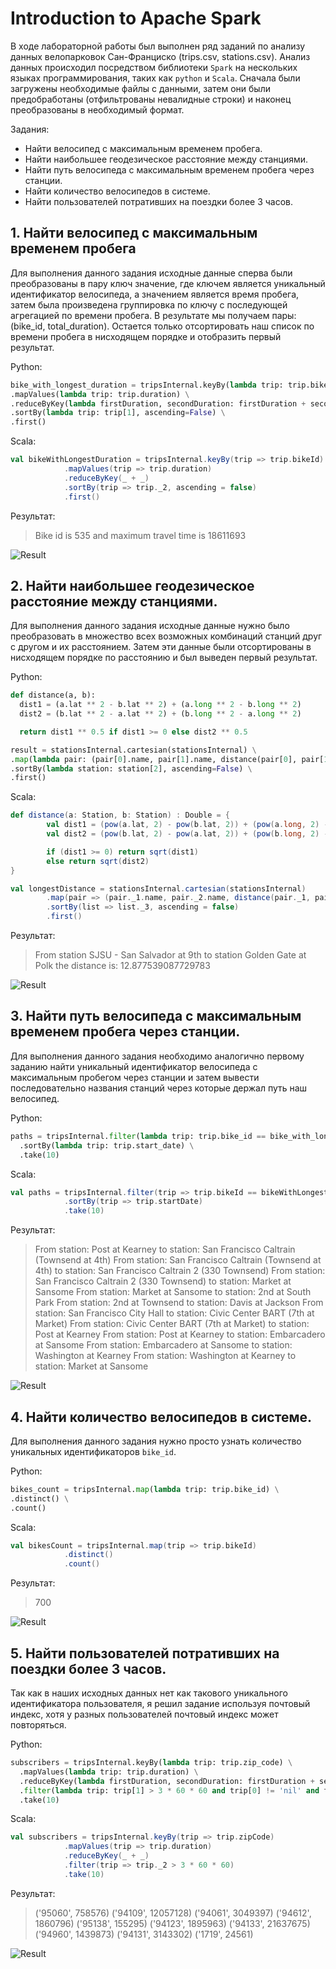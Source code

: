 # Introduction to Apache Spark

В ходе лабораторной работы был выполнен ряд заданий по анализу данных велопарковок Сан-Франциско (trips.csv, stations.csv). Анализ данных происходил посредством библиотеки `Spark` на нескольких языках программирования, таких как `python` и `Scala`. Сначала были загружены необходимые файлы с данными, затем они были предобработаны (отфильтрованы невалидные строки) и наконец преобразованы в необходимый формат.

Задания:

- Найти велосипед с максимальным временем пробега.
- Найти наибольшее геодезическое расстояние между станциями.
- Найти путь велосипеда с максимальным временем пробега через станции.
- Найти количество велосипедов в системе.
- Найти пользователей потративших на поездки более 3 часов.

## 1. Найти велосипед с максимальным временем пробега

Для выполнения данного задания исходные данные сперва были преобразованы в пару ключ значение, где ключем является уникальный идентификатор велосипеда, а значением является время пробега, затем была произведена группировка по ключу с последующей агрегацией по времени пробега. В результате мы получаем пары: (bike_id, total_duration). Остается только отсортировать наш список по времени пробега в нисходящем порядке и отобразить первый результат.

Python:

```python
bike_with_longest_duration = tripsInternal.keyBy(lambda trip: trip.bike_id) \
.mapValues(lambda trip: trip.duration) \
.reduceByKey(lambda firstDuration, secondDuration: firstDuration + secondDuration) \
.sortBy(lambda trip: trip[1], ascending=False) \
.first()
```

Scala:

```Scala
val bikeWithLongestDuration = tripsInternal.keyBy(trip => trip.bikeId)
			.mapValues(trip => trip.duration)
			.reduceByKey(_ + _)
			.sortBy(trip => trip._2, ascending = false)
			.first()
```

Результат:

> Bike id is 535 and maximum travel time is 18611693

![Result](https://i.imgur.com/etKwWzb.png)

## 2. Найти наибольшее геодезическое расстояние между станциями.

Для выполнения данного задания исходные данные нужно было преобразовать в множество всех возможных комбинаций станций друг с другом и их расстоянием. Затем эти данные были отсортированы в нисходящем порядке по расстоянию и был выведен первый результат.

Python:

```python
def distance(a, b):
  dist1 = (a.lat ** 2 - b.lat ** 2) + (a.long ** 2 - b.long ** 2)
  dist2 = (b.lat ** 2 - a.lat ** 2) + (b.long ** 2 - a.long ** 2)

  return dist1 ** 0.5 if dist1 >= 0 else dist2 ** 0.5

result = stationsInternal.cartesian(stationsInternal) \
.map(lambda pair: (pair[0].name, pair[1].name, distance(pair[0], pair[1]))) \
.sortBy(lambda station: station[2], ascending=False) \
.first()
```

Scala:

```Scala
def distance(a: Station, b: Station) : Double = {
		val dist1 = (pow(a.lat, 2) - pow(b.lat, 2)) + (pow(a.long, 2) - pow(b.long, 2))
		val dist2 = (pow(b.lat, 2) - pow(a.lat, 2)) + (pow(b.long, 2) - pow(a.long, 2))

		if (dist1 >= 0) return sqrt(dist1)
		else return sqrt(dist2)
}

val longestDistance = stationsInternal.cartesian(stationsInternal)
		.map(pair => (pair._1.name, pair._2.name, distance(pair._1, pair_2)))
		.sortBy(list => list._3, ascending = false)
		.first()
```

Результат:

> From station SJSU - San Salvador at 9th to station Golden Gate at Polk the distance is: 12.877539087729783

![Result](https://i.imgur.com/0DOxYOn.png)

## 3. Найти путь велосипеда с максимальным временем пробега через станции.

Для выполнения данного задания необходимо аналогично первому заданию найти уникальный идентификатор велосипеда с максимальным пробегом через станции и затем вывести последовательно названия станций через которые держал путь наш велосипед.

Python:

```python
paths = tripsInternal.filter(lambda trip: trip.bike_id == bike_with_longest_duration[0]) \
  .sortBy(lambda trip: trip.start_date) \
  .take(10)
```

Scala:

```Scala
val paths = tripsInternal.filter(trip => trip.bikeId == bikeWithLongestDuration._1)
			.sortBy(trip => trip.startDate)
			.take(10)
```

Результат:

> From station: Post at Kearney to station: San Francisco Caltrain (Townsend at 4th)
> From station: San Francisco Caltrain (Townsend at 4th) to station: San Francisco Caltrain 2 (330 Townsend)
> From station: San Francisco Caltrain 2 (330 Townsend) to station: Market at Sansome
> From station: Market at Sansome to station: 2nd at South Park
> From station: 2nd at Townsend to station: Davis at Jackson
> From station: San Francisco City Hall to station: Civic Center BART (7th at Market)
> From station: Civic Center BART (7th at Market) to station: Post at Kearney
> From station: Post at Kearney to station: Embarcadero at Sansome
> From station: Embarcadero at Sansome to station: Washington at Kearney
> From station: Washington at Kearney to station: Market at Sansome

![Result](https://imgur.com/dsbfNA9.png)

## 4. Найти количество велосипедов в системе.

Для выполнения данного задания нужно просто узнать количество уникальных идентификаторов `bike_id`.

Python:

```python
bikes_count = tripsInternal.map(lambda trip: trip.bike_id) \
.distinct() \
.count()
```

Scala:

```Scala
val bikesCount = tripsInternal.map(trip => trip.bikeId)
			.distinct()
			.count()
```

Результат:

> 700

![Result](https://imgur.com/QbrEcnG.png)

## 5. Найти пользователей потративших на поездки более 3 часов.

Так как в наших исходных данных нет как такового уникального идентификатора пользователя, я решил задание используя почтовый индекс, хотя у разных пользователей почтовый индекс может повторяться.

Python:

```python
subscribers = tripsInternal.keyBy(lambda trip: trip.zip_code) \
  .mapValues(lambda trip: trip.duration) \
  .reduceByKey(lambda firstDuration, secondDuration: firstDuration + secondDuration) \
  .filter(lambda trip: trip[1] > 3 * 60 * 60 and trip[0] != 'nil' and trip[0] != "") \
  .take(10)
```

Scala:

```Scala
val subscribers = tripsInternal.keyBy(trip => trip.zipCode)
			.mapValues(trip => trip.duration)
			.reduceByKey(_ + _)
			.filter(trip => trip._2 > 3 * 60 * 60)
			.take(10)
```

Результат:

> ('95060', 758576)
> ('94109', 12057128)
> ('94061', 3049397)
> ('94612', 1860796)
> ('95138', 155295)
> ('94123', 1895963)
> ('94133', 21637675)
> ('94960', 1439873)
> ('94131', 3143302)
> ('1719', 24561)

![Result](https://imgur.com/q4aQ1gn.png)
